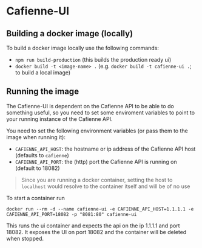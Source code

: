 # Cafienne-UI

## Building a docker image (locally)

To build a docker image locally use the following commands:

* `npm run build-production` (this builds the production ready ui)
* `docker build -t <image-name> .` (e.g. `docker build -t cafienne-ui .`; to build a local image)

## Running the image

The Cafienne-UI is dependent on the Cafienne API to be able to do something useful, so you need to set some enviroment variables to point to your running instance of the Cafienne API.

You need to set the following environment variables (or pass them to the image when running it):

* `CAFIENNE_API_HOST`: the hostname or ip address of the Cafienne API host (defaults to `cafienne`)
* `CAFIENNE_API_PORT`: the (http) port the Cafienne API is running on (default to 18082)

> Since you are running a docker container, setting the host to `localhost` would resolve to the container itself and will be of no use

To start a container run

`docker run --rm -d --name cafienne-ui -e CAFIENNE_API_HOST=1.1.1.1 -e CAFIENNE_API_PORT=18082 -p "8081:80" cafienne-ui`

This runs the ui container and expects the api on the ip 1.1.1.1 and port 18082. It exposes the UI on port 18082 and the container will be deleted when stopped.



